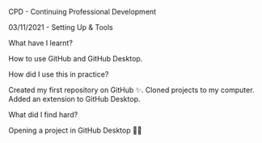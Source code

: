 CPD - Continuing Professional Development

03/11/2021 - Setting Up & Tools

What have I learnt?

How to use GitHub and GitHub Desktop.

How did I use this in practice?

Created my first repository on GitHub ✨. Cloned projects to my computer. Added an extension to GitHub Desktop.

What did I find hard?

Opening a project in GitHub Desktop 🤦💀
